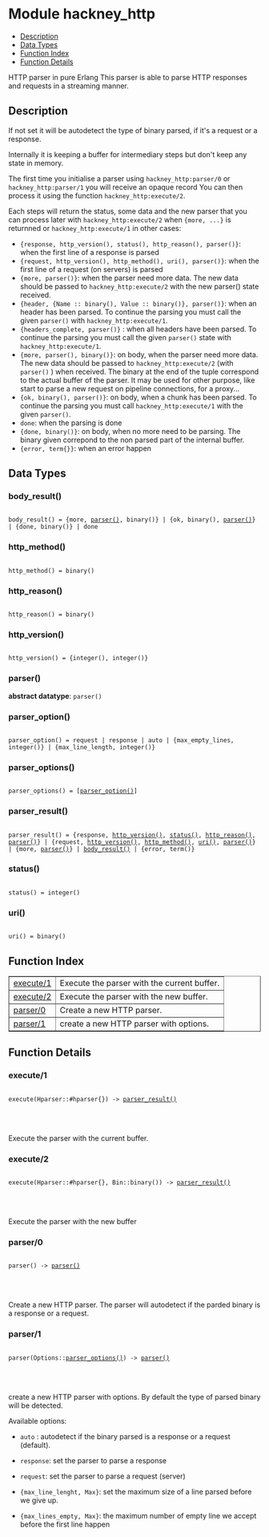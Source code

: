 

# Module hackney_http #
* [Description](#description)
* [Data Types](#types)
* [Function Index](#index)
* [Function Details](#functions)


HTTP parser in pure Erlang
This parser is able to parse HTTP responses and requests in a
streaming manner.

<a name="description"></a>

## Description ##

If not set it will be autodetect the type of
binary parsed, if it's a request or a response.



Internally it is keeping a buffer for intermediary steps but don't
keep any state in memory.

The first time you initialise a parser using `hackney_http:parser/0`
or `hackney_http:parser/1` you will receive an opaque record You can
then process it using the function `hackney_http:execute/2`.



Each steps will return the status, some data and the new parser that
you can process later with `hackney_http:execute/2` when
`{more, ...}`  is returnned or `hackney_http:execute/1` in other
cases:


- `{response, http_version(), status(), http_reason(), parser()}`:
when the first line of a response is parsed
- `{request, http_version(), http_method(), uri(), parser()}`:
when the first line of a request (on servers) is parsed
- `{more, parser()}`: when the parser need more
data. The new data should be passed to `hackney_http:execute/2` with
the new parser() state received.
- `{header, {Name :: binary(), Value :: binary()}, parser()}`:
when an header has been parsed. To continue the parsing you must
call the given `parser()` with `hackney_http:execute/1`.
- `{headers_complete, parser()}` : when all headers have been parsed.
To continue the parsing you must call the given `parser()` state
with `hackney_http:execute/1`.
- `{more, parser(), binary()}`: on body, when
the parser need more data. The new data should be passed to
`hackney_http:execute/2` (with `parser()` ) when received. The binary at the end of the
tuple correspond to the actual buffer of the parser. It may be used
for other purpose, like start to parse a new request on pipeline
connections, for a proxy...
- `{ok, binary(), parser()}`: on body, when a chunk has been
parsed. To continue the parsing you must call
`hackney_http:execute/1` with the given `parser()`.
- `done`: when the parsing is done
- `{done, binary()}`: on body, when no more need to be parsing. The binary
given correpond to the non parsed part of the internal buffer.
- `{error, term{}}`: when an error happen
<a name="types"></a>

## Data Types ##




### <a name="type-body_result">body_result()</a> ###



<pre><code>
body_result() = {more, <a href="#type-parser">parser()</a>, binary()} | {ok, binary(), <a href="#type-parser">parser()</a>} | {done, binary()} | done
</code></pre>





### <a name="type-http_method">http_method()</a> ###



<pre><code>
http_method() = binary()
</code></pre>





### <a name="type-http_reason">http_reason()</a> ###



<pre><code>
http_reason() = binary()
</code></pre>





### <a name="type-http_version">http_version()</a> ###



<pre><code>
http_version() = {integer(), integer()}
</code></pre>





### <a name="type-parser">parser()</a> ###


__abstract datatype__: `parser()`




### <a name="type-parser_option">parser_option()</a> ###



<pre><code>
parser_option() = request | response | auto | {max_empty_lines, integer()} | {max_line_length, integer()}
</code></pre>





### <a name="type-parser_options">parser_options()</a> ###



<pre><code>
parser_options() = [<a href="#type-parser_option">parser_option()</a>]
</code></pre>





### <a name="type-parser_result">parser_result()</a> ###



<pre><code>
parser_result() = {response, <a href="#type-http_version">http_version()</a>, <a href="#type-status">status()</a>, <a href="#type-http_reason">http_reason()</a>, <a href="#type-parser">parser()</a>} | {request, <a href="#type-http_version">http_version()</a>, <a href="#type-http_method">http_method()</a>, <a href="#type-uri">uri()</a>, <a href="#type-parser">parser()</a>} | {more, <a href="#type-parser">parser()</a>} | <a href="#type-body_result">body_result()</a> | {error, term()}
</code></pre>





### <a name="type-status">status()</a> ###



<pre><code>
status() = integer()
</code></pre>





### <a name="type-uri">uri()</a> ###



<pre><code>
uri() = binary()
</code></pre>


<a name="index"></a>

## Function Index ##


<table width="100%" border="1" cellspacing="0" cellpadding="2" summary="function index"><tr><td valign="top"><a href="#execute-1">execute/1</a></td><td>Execute the parser with the current buffer.</td></tr><tr><td valign="top"><a href="#execute-2">execute/2</a></td><td>Execute the parser with the new buffer.</td></tr><tr><td valign="top"><a href="#parser-0">parser/0</a></td><td>Create a new HTTP parser.</td></tr><tr><td valign="top"><a href="#parser-1">parser/1</a></td><td>create a new HTTP parser with options.</td></tr></table>


<a name="functions"></a>

## Function Details ##

<a name="execute-1"></a>

### execute/1 ###


<pre><code>
execute(Hparser::#hparser{}) -&gt; <a href="#type-parser_result">parser_result()</a>
</code></pre>

<br></br>


Execute the parser with the current buffer.
<a name="execute-2"></a>

### execute/2 ###


<pre><code>
execute(Hparser::#hparser{}, Bin::binary()) -&gt; <a href="#type-parser_result">parser_result()</a>
</code></pre>

<br></br>


Execute the parser with the new buffer
<a name="parser-0"></a>

### parser/0 ###


<pre><code>
parser() -&gt; <a href="#type-parser">parser()</a>
</code></pre>

<br></br>


Create a new HTTP parser. The parser will autodetect if the parded
binary is a response or a request.
<a name="parser-1"></a>

### parser/1 ###


<pre><code>
parser(Options::<a href="#type-parser_options">parser_options()</a>) -&gt; <a href="#type-parser">parser()</a>
</code></pre>

<br></br>



create a new HTTP parser with options. By default the type of
parsed binary will be detected.


Available options:

* `auto` : autodetect if the binary parsed is a response or a
request (default).

* `response`: set the parser to parse a response

* `request`: set the parser to parse a request (server)

* `{max_line_lenght, Max}`: set the maximum size of a line parsed
before we give up.

* `{max_lines_empty, Max}`: the maximum number of empty line we
accept before the first line happen


